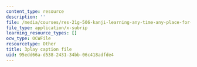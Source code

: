 ```yaml
---
content_type: resource
description: ''
file: /media/courses/res-21g-506-kanji-learning-any-time-any-place-for-japanese-vi-spring-2021/95edd66ad538243134bb06c418adfde4_hRPRQVG8Tw0.srt
file_type: application/x-subrip
learning_resource_types: []
ocw_type: OCWFile
resourcetype: Other
title: 3play caption file
uid: 95edd66a-d538-2431-34bb-06c418adfde4
---
```

